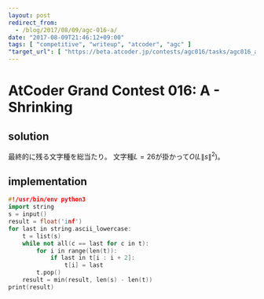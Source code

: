 ```yaml
---
layout: post
redirect_from:
  - /blog/2017/08/09/agc-016-a/
date: "2017-08-09T21:46:12+09:00"
tags: [ "competitive", "writeup", "atcoder", "agc" ]
"target_url": [ "https://beta.atcoder.jp/contests/agc016/tasks/agc016_a" ]
---
```


# AtCoder Grand Contest 016: A - Shrinking

## solution

最終的に残る文字種を総当たり。
文字種$L = 26$が掛かって$O(L\|s\|^2)$。

## implementation

``` c++
#!/usr/bin/env python3
import string
s = input()
result = float('inf')
for last in string.ascii_lowercase:
    t = list(s)
    while not all(c == last for c in t):
        for i in range(len(t)):
            if last in t[i : i + 2]:
                t[i] = last
        t.pop()
    result = min(result, len(s) - len(t))
print(result)
```
